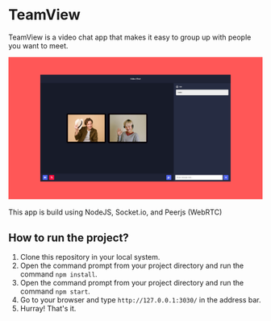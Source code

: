 # TeamView

TeamView is a video chat app that makes it easy to group up with people you want to meet.

![IMG](./video-chat.png)

This app is build using NodeJS, Socket.io, and Peerjs (WebRTC)

## How to run the project?

1. Clone this repository in your local system.
2. Open the command prompt from your project directory and run the command `npm install`.
3. Open the command prompt from your project directory and run the command `npm start`.
4. Go to your browser and type `http://127.0.0.1:3030/` in the address bar.
5. Hurray! That's it.
